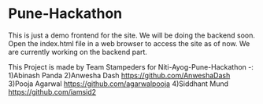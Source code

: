 # Pune-Hackathon
This is just a demo frontend for the site. We will be doing the backend soon.
Open the index.html file in a web browser to access the site as of now. We are currently working on the backend part.

This Project is made by Team Stampeders for Niti-Ayog-Pune-Hackathon -:
1)Abinash Panda 
2)Anwesha Dash https://github.com/AnweshaDash
3)Pooja Agarwal https://github.com/agarwalpooja
4)Siddhant Mund https://github.com/iamsid2

